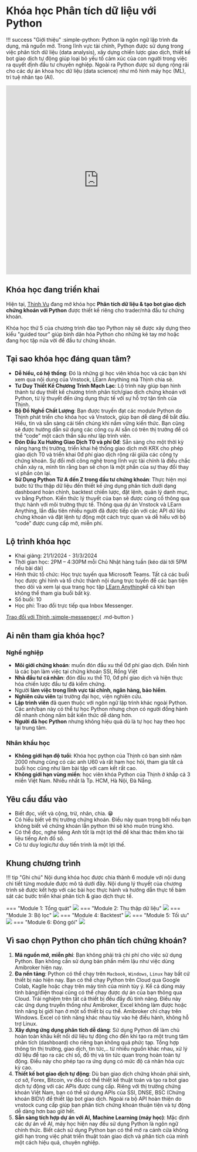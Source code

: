 # Khóa học Phân tích dữ liệu với Python

!!! success "Giới thiệu"
    :simple-python: Python là ngôn ngữ lập trình đa dụng, mã nguồn mở. Trong lĩnh vực tài chính, Python được sử dụng trong việc phân tích dữ liệu (data analysis), xây dựng chiến lược giao dịch, thiết kế bot giao dịch tự động giúp loại bỏ yếu tố cảm xúc của con người trong việc ra quyết định đầu tư chuyên nghiệp. Ngoài ra Python được sử dụng rộng rãi cho các dự án khoa học dữ liệu (data science) như mô hình máy học (ML), trí tuệ nhân tạo (AI).

<div style="display: flex; justify-content: center;">
<iframe width="914" height="514"src="https://www.youtube.com/embed/AM14IE6gdfo?si=KA0rfXmMmhd7ubtV" title="YouTube video player" frameborder="0" allow="accelerometer; autoplay; clipboard-write; encrypted-media; gyroscope; picture-in-picture; web-share" allowfullscreen></iframe>
</div>

## Khóa học đang triển khai

Hiện tại, [Thinh Vu](https://thinhvu.com/2024/01/16/khoa-hoc-python-du-lieu-bot-giao-dich-chung-khoan/) đang mở khóa học **Phân tích dữ liệu & tạo bot giao dịch chứng khoán với Python** được thiết kế riêng cho trader/nhà đầu tư chứng khoán. 

Khóa học thứ 5 của chương trình đào tạo Python này sẽ được xây dựng theo kiểu "guided tour" giúp bình dân hóa Python cho những kẻ tay mơ hoặc đang học tập nửa vời để đầu tư chứng khoán. 

## Tại sao khóa học đáng quan tâm?

- **Dễ hiểu, có hệ thống**: Đó là những gì học viên khóa học và các bạn khi xem qua nội dung của Vnstock, LEarn Anything mà Thịnh chia sẻ.
- **Tư Duy Thiết Kế Chương Trình Mạch Lạc**: Lộ trình này giúp bạn hình thành tư duy thiết kế chương trình phân tích/giao dịch chứng khoán với Python, từ lý thuyết đến ứng dụng thực tế với sự hỗ trợ tận tình của Thịnh.
- **Bộ Đồ Nghề Chất Lượng**: Bạn được truyền đạt các module Python do Thịnh phát triển cho khóa học và Vnstock, giúp bạn dễ dàng để bắt đầu. Hiểu, tin và sẵn sàng cải tiến chúng khi nắm vững kiến thức. Bạn cũng sẽ được hướng dẫn sử dụng các công cụ AI sẵn có trên thị trường để có thể “code” một cách thần sầu như lập trình viên.
- **Đón Đầu Xu Hướng Giao Dịch T0 và phí 0đ**: Sẵn sàng cho một thời kỳ nâng hạng thị trường, triển khai hệ thống giao dịch mới KRX cho phép giao dịch T0 và triển khai 0đ phí giao dịch rộng rãi giữa các công ty chứng khoán. Sự đổi mới công nghệ trong lĩnh vực tài chính là điều chắc chắn xảy ra, mình tin rằng bạn sẽ chọn là một phần của sự thay đổi thay vì phần còn lại.
- **Sử Dụng Python Từ A đến Z trong đầu tư chứng khoán**: Thực hiện mọi bước từ thu thập dữ liệu đến thiết kế ứng dụng phân tích dưới dạng dashboard hoàn chỉnh, backtest chiến lược, đặt lệnh, quản lý danh mục, vv bằng Python. Kiến thức lý thuyết của bạn sẽ được củng cố thông qua thực hành với môi trường thực tế. Thông qua dự án Vnstock và LEarn Anything, lần đầu tiên nhiều người đã được tiếp cận với các API dữ liệu chứng khoán và đặt lệnh tự động một cách trực quan và dễ hiểu với bộ “code” được cung cấp mở, miễn phí.

## Lộ trình khóa học

- Khai giảng: 21/1/2024 - 31/3/2024
- Thời gian học: 2PM – 4:30PM mỗi Chủ Nhật hàng tuần (kéo dài tới 5PM nếu bài dài)
- Hình thức tổ chức: Học trực tuyến qua Microsoft Teams. Tất cả các buổi học được ghi hình và tổ chức thành nội dung trực tuyến để các bạn tiện theo dõi và xem lại qua trang học tập [LEarn Anything](http://course.learn-anything.vn/)kể cả khi bạn không thể tham gia buổi bất kỳ.
- Số buổi: 10
- Học phí: Trao đổi trực tiếp qua Inbox Messenger.

[Trao đổi với Thịnh :simple-messenger:](https://www.messenger.com/t/mr.thinh.ueh){ .md-button }
## Ai nên tham gia khóa học?

### Nghề nghiệp

- **Môi giới chứng khoán**: muốn đón đầu xu thế 0đ phí giao dịch. Điển hình là các bạn làm việc tại chứng khoán SSI, Rồng Việt
- **Nhà đầu tư cá nhân**: đón đầu xu thế T0, 0đ phí giao dịch và hiện thực hóa chiến lược đầu tư đã kiểm chứng.
- Người **làm việc trong lĩnh vực tài chính, ngân hàng, bảo hiểm**.
- **Nghiên cứu viên** tại trường đại học, viện nghiên cứu.
- **Lập trình viên** đã quen thuộc với ngôn ngữ lập trình khác ngoài Python. Các anh/bạn này có thể tự học Python nhưng chọn có người đồng hành để nhanh chóng nắm bắt kiến thức dễ dàng hơn.
- **Người đã học Python** nhưng không hiệu quả dù là tự học hay theo học tại trung tâm.
### Nhân khẩu học

- **Không giới hạn độ tuổi**: Khóa học python của Thịnh có bạn sinh năm 2000 nhưng cũng có các anh U60 và rất ham học hỏi, tham gia tất cả buổi học cũng như làm bài tập với cam kết rất cao.
- **Không giới hạn vùng miền**: học viên khóa Python của Thịnh ở khắp cả 3 miền Việt Nam. Nhiều nhất là Tp. HCM, Hà Nội, Đà Nẵng.

## Yêu cầu đầu vào

- Biết đọc, viết và cộng, trừ, nhân, chia. 😁
- Có hiểu biết về thị trường chứng khoán. Điều này quan trọng bởi nếu bạn không biết về chứng khoán lẫn python thì sẽ khó muôn trùng khó.
- Có thể đọc, nghe tiếng Anh tốt là một lợi thế để khai thác thêm kho tài liệu tiếng Anh đồ sộ.
- Có tư duy logic/tư duy tiến trình là một lợi thế.
## Khung chương trình
!!! tip "Ghi chú"
	Nội dung khóa học được chia thành 6 module với nội dung chi tiết từng module được mô tả dưới đây. Nội dung lý thuyết của chương trình sẽ được kết hợp với các bài học thực hành và hướng dẫn thực tế bám sát các bước triển khai phân tích & giao dịch thực tế.

=== "Module 1: Tổng quát"
	![](../assets/images/Python_5_Module_1_Tong_quan_chuong_trinh_thinhvu_vnstock_learn_anything.png)
=== "Module 2: Thu thập dữ liệu"
	![](../assets/images/Python_5_Module_2_Thu_thap_du_lieu_thinhvu_vnstock_learn_anything.png)
=== "Module 3: Bộ lọc"
	![](../assets/images/Python_5_Module_3_Bo_loc_co_phieu_thinhvu_vnstock_learn_anything.png)
=== "Module 4: Backtest"
	![](../assets/images/Python_5_Module_4_Chien_thuat_va_kiem_thu_thinhvu_vnstock_learn_anything.png)
=== "Module 5: Tối ưu"
	![](../assets/images/Python_5_Module_5_Tinh_chinh_va_toi_uu_thinhvu_vnstock_learn_anything.png)
=== "Module 6: Đóng gói"
	![](../assets/images/Python_5_Module_6_Dong_goi_va_phan_phoi_thinhvu_vnstock_learn_anything.png)
## Vì sao chọn Python cho phân tích chứng khoán?

1. **Mã nguồn mở, miễn phí**: Bạn không phải trả chi phí cho việc sử dụng Python. Bạn không cần sử dụng bản phần mềm lậu như việc dùng Amibroker hiện nay.
2. **Đa nền tảng**: Python có thể chạy trên `Macbook`, `Windows`, `Linux` hay bất cứ thiết bị nào hiện nay. Bạn có thể chạy Python trên Cloud qua Google Colab, Kaglle hoặc chạy trên máy tính của mình tùy ý. Kể cả dùng máy tính bảng/điện thoại cũng có thể chạy được dự án của bạn thông qua Cloud. Trải nghiệm trên tất cả thiết bị đều đầy đủ tính năng. Điều này các ứng dụng truyền thống như Amibroker, Excel không làm được hoặc tính năng bị giới hạn ở một số thiết bị cụ thể. Amibroker chỉ chạy trên Windows. Excel có tính năng khác nhau tùy vào hệ điều hành, không hỗ trợ Linux.
3. **Xây dựng ứng dụng phân tích dễ dàng**: Sử dụng Python để làm chủ hoàn toàn khâu kết nối dữ liệu tự động cho đến khi tạo ra một trung tâm phân tích (dashboard) cho riêng bạn không quá phức tạp. Tổng hợp thông tin thị trường, giao dịch, tin tức,.. từ nhiều nguồn khác nhau, xử lý dữ liệu để tạo ra các chỉ số, đồ thị và tin tức quan trọng hoàn toàn tự động. Điều này cho phép tạo ra ứng dụng có mức độ cá nhân hóa cực kỳ cao.
4. **Thiết kế bot giao dịch tự động**: Dù bạn giao dịch chứng khoán phái sinh, cơ sở, Forex, Bitcoin, vv đều có thể thiết kế thuật toán và tạo ra bot giao dịch tự động với các APIs được cung cấp. Riêng với thị trường chứng khoán Việt Nam, bạn có thể sử dụng APIs của SSI, DNSE, BSC (Chứng khoán BIDV) để thiết lập bot giao dịch. Ngoài ra bộ API hoàn thiện do vnstock cung cấp giúp bạn phân tích chứng khoán thuận tiện và tự động dễ dàng hơn bao giờ hết. 
5. **Sẵn sàng tích hợp dự án với AI, Machine Learning (máy học)**: Mặc định các dự án về AI, máy học hiện nay đều sử dụng Python là ngôn ngữ chính thức. Biết cách sử dụng Python bạn có thể mở ra cánh cửa không giới hạn trong việc phát triển thuật toán giao dịch và phân tích của mình một cách hiệu quả, chuyên nghiệp.